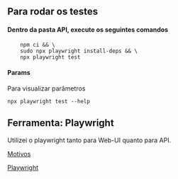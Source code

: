 ## Para rodar os testes
#### Dentro da pasta API, execute os seguintes comandos
```
    npm ci && \
    sudo npx playwright install-deps && \
    npx playwright test
```

#### Params
Para visualizar parâmetros
```
npx playwright test --help
```

## Ferramenta: Playwright
Utilizei o playwright tanto para Web-UI quanto para API.

[Motivos](https://github.com/vitor-92/desafio-neoway/tree/master/Web-UI#readme)

[Playwright](https://playwright.dev/)

